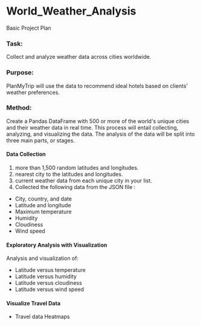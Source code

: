 # World_Weather_Analysis
Basic Project Plan

### Task:
Collect and analyze weather data across cities worldwide.

### Purpose:
PlanMyTrip will use the data to recommend ideal hotels based on clients' weather preferences.
### Method:
Create a Pandas DataFrame with 500 or more of the world's unique cities and their weather data in real time. This process will entail collecting, analyzing, and visualizing the data. The analysis of the data will be split into three main parts, or stages.
#### Data Collection
1. more than 1,500 random latitudes and longitudes.
2. nearest city to the latitudes and longitudes.
3. current weather data from each unique city in your list.
5. Collected the following data from the JSON file :
- City, country, and date
- Latitude and longitude
- Maximum temperature
- Humidity
- Cloudiness
- Wind speed
#### Exploratory Analysis with Visualization
Analysis and visualization of:
- Latitude versus temperature
- Latitude versus humidity
- Latitude versus cloudiness
- Latitude versus wind speed

#### Visualize Travel Data
- Travel data Heatmaps
